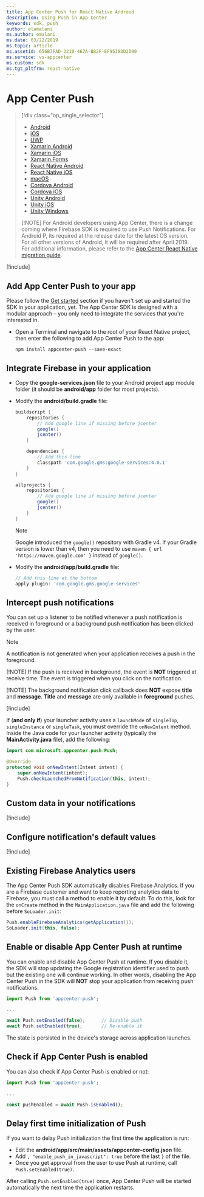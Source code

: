 ```yaml
---
title: App Center Push for React Native Android
description: Using Push in App Center
keywords: sdk, push
author: elamalani
ms.author: emalani
ms.date: 03/22/2019
ms.topic: article
ms.assetid: 656B7FAD-2210-467A-B82F-EF9538DD2D00
ms.service: vs-appcenter
ms.custom: sdk
ms.tgt_pltfrm: react-native
---
```


# App Center Push

> [!div  class="op_single_selector"]
> * [Android](android.md)
> * [iOS](ios.md)
> * [UWP](uwp.md)
> * [Xamarin.Android](xamarin-android.md)
> * [Xamarin.iOS](xamarin-ios.md)
> * [Xamarin.Forms](xamarin-forms.md)
> * [React Native Android](react-native-android.md)
> * [React Native iOS](react-native-ios.md)
> * [macOS](macos.md)
> * [Cordova Android](cordova-android.md)
> * [Cordova iOS](cordova-ios.md)
> * [Unity Android](unity-android.md)
> * [Unity iOS](unity-ios.md)
> * [Unity Windows](unity-windows.md)
> 
> [!NOTE]
> For Android developers using App Center, there is a change coming where Firebase SDK is required to use Push Notifications. For Android P, its required at the release date for the latest OS version. For all other versions of Android, it will be required after April 2019. For additional information, please refer to the [App Center React Native migration guide](migration/react-native-android.md).

[!include[](introduction-android.md)]

## Add App Center Push to your app

Please follow the [Get started](~/sdk/getting-started/react-native.md) section if you haven't set up and started the SDK in your application, yet.
The App Center SDK is designed with a modular approach – you only need to integrate the services that you're interested in.

- Open a Terminal and navigate to the root of your React Native project, then enter the following to add App Center Push to the app:

    ```
    npm install appcenter-push --save-exact
    ```

## Integrate Firebase in your application

- Copy the **google-services.json** file to your Android project app module folder (it should be **android/app** folder for most projects).
- Modify the **android/build.gradle** file:

    ```groovy
    buildscript {
        repositories {
            // Add google line if missing before jcenter
            google()
            jcenter()
        }

        dependencies {
            // Add this line
            classpath 'com.google.gms:google-services:4.0.1'
        }
    }

    allprojects {
        repositories {
            // Add google line if missing before jcenter
            google()
            jcenter()
        }
    }
    ```

    > [!NOTE]
    > Google introduced the `google()` repository with Gradle v4. If your Gradle version is lower than v4, then you need to use `maven { url 'https://maven.google.com' }` instead of `google()`.

- Modify the **android/app/build.gradle** file:

    ```groovy
    // Add this line at the bottom
    apply plugin: 'com.google.gms.google-services'
    ```

## Intercept push notifications

You can set up a listener to be notified whenever a push notification is received in foreground or a background push notification has been clicked by the user.

> [!NOTE]
> A notification is not generated when your application receives a push in the foreground.
> 
> [!NOTE]
> If the push is received in background, the event is **NOT** triggered at receive time.
> The event is triggered when you click on the notification.
> 
> [!NOTE]
> The background notification click callback does **NOT** expose **title** and **message**.
> **Title** and **message** are only available in **foreground** pushes.

[!include[](react-native-listener.md)]

If (**and only if**) your launcher activity uses a `launchMode` of `singleTop`, `singleInstance` or `singleTask`, you must override the `onNewIntent` method. Inside the Java code for your launcher activity (typically the **MainActivity.java** file), add the following:

```java
import com.microsoft.appcenter.push.Push;

@Override
protected void onNewIntent(Intent intent) {
    super.onNewIntent(intent);
    Push.checkLaunchedFromNotification(this, intent);
}
```

## Custom data in your notifications

[!include[](custom-data-android.md)]

## Configure notification's default values

[!include[](android-configure-notifications.md)]

## Existing Firebase Analytics users

The App Center Push SDK automatically disables Firebase Analytics. If you are a Firebase customer and want to keep reporting analytics data to Firebase, you must call a method to enable it by default. To do this, look for the `onCreate` method in the `MainApplication.java` file and add the following before `SoLoader.init`:

```java
Push.enableFirebaseAnalytics(getApplication());
SoLoader.init(this, false);
```

## Enable or disable App Center Push at runtime

You can enable and disable App Center Push at runtime. If you disable it, the SDK will stop updating the Google registration identifier used to push but the existing one will continue working. In other words, disabling the App Center Push in the SDK will **NOT** stop your application from receiving push notifications.

```javascript
import Push from 'appcenter-push';

...

await Push.setEnabled(false);      // Disable push
await Push.setEnabled(true);       // Re-enable it
```

The state is persisted in the device's storage across application launches.

## Check if App Center Push is enabled

You can also check if App Center Push is enabled or not:

```javascript
import Push from 'appcenter-push';

...

const pushEnabled = await Push.isEnabled();
```

## Delay first time initialization of Push

If you want to delay Push initialization the first time the application is run:

* Edit the **android/app/src/main/assets/appcenter-config.json** file.
* Add `, "enable_push_in_javascript": true` before the last `}` of the file.
* Once you get approval from the user to use Push at runtime, call `Push.setEnabled(true)`.

After calling `Push.setEnabled(true)` once, App Center Push will be started automatically the next time the application restarts.
